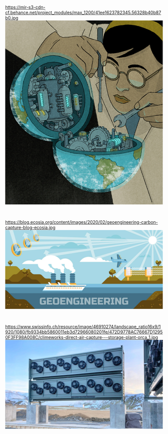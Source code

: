 https://mir-s3-cdn-cf.behance.net/project_modules/max_1200/41ee1623782345.56328b40b87b0.jpg
![Geoengineer engineering](41ee1623782345.56328b40b87b0.jpg)

<br>

https://blog.ecosia.org/content/images/2020/02/geoengineering-carbon-capture-blog-ecosia.jpg
![cool geoengineering-themed banner](geoengineering-carbon-capture-blog-ecosia.jpg)

<br>

https://www.swissinfo.ch/resource/image/46910274/landscape_ratio16x9/1920/1080/fb9334bb5860011eb3d72966080201fe/472D9778AC76667D12950F3FF98A008C/climeworks-direct-air-capture---storage-plant-orca_1.jpg
![CO2 direct air capture machine](climeworks-direct-air-capture---storage-plant-orca_1.webp)
